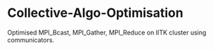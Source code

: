# Collective-Algo-Optimisation
Optimised MPI_Bcast, MPI_Gather, MPI_Reduce on IITK cluster using communicators.

